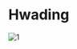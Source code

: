 # Hwading

![1](https://user-images.githubusercontent.com/65596375/123098984-5ba55980-d44f-11eb-98c2-7915e5feb613.png)
